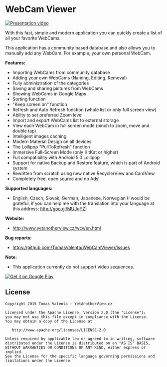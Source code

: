 # WebCam Viewer

[![Presentation video](http://img.youtube.com/vi/Xcp0j2vwbxI/0.jpg)](http://www.youtube.com/watch?v=Xcp0j2vwbxI)

With this fast, simple and modern application you can quickly create a list of all your favorite WebCams.

This application has a community based database and also allows you to manually add any WebCam. For example, your own personal WebCam.

**Features:**
- Importing WebCams from community database
- Adding your own WebCams (Naming, Editing, Removal)
- Fully administration of the categories
- Saving and sharing pictures from WebCams
- Showing WebCams in Google Maps
- Sorting function
- "Keep screen on" function
- Refresh and Auto Refresh function (whole list or only full screen view)
- Ability to set preferred Zoom level
- Import and export WebCams list to external storage
- View each WebCam in full screen mode (pinch to zoom, move and double tap)
- Intelligent images caching
- Modern Material Design on all devices
- The Lollipop "PullToRefresh" function
- Immersive Full-Screen Mode (only KitKat or higher)
- Full compatibility with Android 5.0 Lollipop
- Support for native Backup and Restore feature, which is part of Android system
- Rewritten from scratch using new native RecyclerView and CardView
- Completely free, open source and no Ads!

**Supported languages:**
* English, Czech, Slovak, German, Japanese, Norwegian (I would be grateful, if you can help me with the translation into your language at this address: http://goo.gl/MUJqYZ)

**Website:**

* http://www.yetanotherview.cz/wcv/en.html

**Bug reports:**

* https://github.com/TomasValenta/WebCamViewer/issues

**Note:**

* This application currently do not support video sequences.

[![Get it on Google Play](http://developer.android.com/images/brand/en_generic_rgb_wo_60.png)](https://play.google.com/store/apps/details?id=cz.yetanotherview.webcamviewer.app)
	 
License
--------

    Copyright 2015 Tomas Valenta - YetAnotherView.cz

    Licensed under the Apache License, Version 2.0 (the "License");
    you may not use this file except in compliance with the License.
    You may obtain a copy of the License at

       http://www.apache.org/licenses/LICENSE-2.0

    Unless required by applicable law or agreed to in writing, software
    distributed under the License is distributed on an "AS IS" BASIS,
    WITHOUT WARRANTIES OR CONDITIONS OF ANY KIND, either express or implied.
    See the License for the specific language governing permissions and
    limitations under the License.